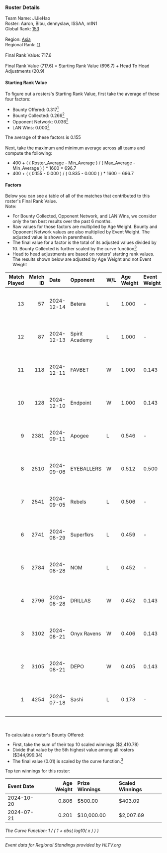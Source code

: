 ### Roster Details<br />
Team Name: JiJieHao<br />
Roster: Aaron, Bibu, dennyslaw, ISSAA, m1N1<br />
Global Rank: [153](../../standings_global_2024_12_18.md)<br />
<br />
Region: [Asia]( ../../standings_asia_2024_12_18.md)<br />
Regional Rank: [11]( ../../standings_asia_2024_12_18.md)<br />
<br />
Final Rank Value:  717.6<br />
<br />
Final Rank Value (717.6) = Starting Rank Value (696.7) + Head To Head Adjustments (20.9)<br />

#### Starting Rank Value<br />
To figure out a rosters's Starting Rank Value, first take the average of these four factors:<br />
- Bounty Offered: 0.317[<sup>1</sup>](#table2)
- Bounty Collected: 0.266[<sup>2</sup>](#table1)
- Opponent Network: 0.036[<sup>2</sup>](#table1)
- LAN Wins: 0.000[<sup>2</sup>](#table1)

The average of these factors is 0.155<br />
<br />
Next, take the maximum and minimum average across all teams and compute the following:<br />
- 400 + ( ( Roster_Average - Min_Average ) / ( Max_Average - Min_Average ) ) * 1600 = 696.7
- 400 + ( ( 0.155 - 0.000 ) / ( 0.835 - 0.000 ) ) * 1600 = 696.7


#### Factors<br />
Below you can see a table of all of the matches that contributed to this roster's Final Rank Value.<br />
Note:<br />

- For Bounty Collected, Opponent Network, and LAN Wins, we consider only the ten best results over the past 6 months.
- Raw values for those factors are multiplied by Age Weight. Bounty and Opponent Network values are also multiplied by Event Weight. The adjusted value is shown in parenthesis.
- The final value for a factor is the total of its adjusted values divided by 10. Bounty Collected is further scaled by the curve function[<sup>3</sup>](#curveFunction)
- Head to head adjustments are based on rosters' starting rank values. The results shown below are adjusted by Age Weight and not Event Weight
<span id="table1"></span><br />


| Match Played | Match ID | Date       | Opponent       | W/L | Age Weight | Event Weight | Bounty Collected | Opponent Network | LAN Wins  | H2H Adj. | Roster                                    |
| -: | -: | :- | :- | :- | :- | :- | :- | :- | :- | -: | :- |
|           13 |       57 | 2024-12-14 | Betera         | L   | 1.000      | -            | -                | -                | -         |   -17.08 | Aaron, Bibu, dennyslaw, ISSAA, m1N1       |
|           12 |       87 | 2024-12-13 | Spirit Academy | L   | 1.000      | -            | -                | -                | -         |    -3.88 | Aaron, Bibu, dennyslaw, ISSAA, m1N1       |
|           11 |      118 | 2024-12-11 | FAVBET         | W   | 1.000      | 0.143        | 0.056 (0.008)    | 0.972 (0.139)    | 0 (0.000) |    24.44 | Aaron, Bibu, dennyslaw, ISSAA, m1N1       |
|           10 |      128 | 2024-12-10 | Endpoint       | W   | 1.000      | 0.143        | 0.035 (0.005)    | 0.631 (0.090)    | 0 (0.000) |    22.58 | Aaron, Bibu, dennyslaw, ISSAA, m1N1       |
|            9 |     2381 | 2024-09-11 | Apogee         | L   | 0.546      | -            | -                | -                | -         |    -6.64 | 0SAMAS, Aaron, Bibu, dennyslaw, m1N1      |
|            8 |     2510 | 2024-09-06 | EYEBALLERS     | W   | 0.512      | 0.500        | 0.014 (0.004)    | 0.423 (0.108)    | 0 (0.000) |    10.31 | 0SAMAS, Aaron, Bibu, dennyslaw, m1N1      |
|            7 |     2541 | 2024-09-05 | Rebels         | L   | 0.506      | -            | -                | -                | -         |    -3.80 | 0SAMAS, Aaron, Bibu, dennyslaw, m1N1      |
|            6 |     2741 | 2024-08-29 | Superfkrs      | L   | 0.459      | -            | -                | -                | -         |   -10.81 | 0SAMAS, dennyslaw, Duplicate, ISSAA, m1N1 |
|            5 |     2784 | 2024-08-28 | NOM            | L   | 0.452      | -            | -                | -                | -         |   -10.49 | 0SAMAS, dennyslaw, Duplicate, ISSAA, m1N1 |
|            4 |     2796 | 2024-08-28 | DRILLAS        | W   | 0.452      | 0.143        | 0.007 (0.000)    | 0.312 (0.020)    | 0 (0.000) |     9.45 | 0SAMAS, dennyslaw, Duplicate, ISSAA, m1N1 |
|            3 |     3102 | 2024-08-21 | Onyx Ravens    | W   | 0.406      | 0.143        | 0.000 (0.000)    | 0.073 (0.004)    | 0 (0.000) |     2.05 | 0SAMAS, dennyslaw, Duplicate, ISSAA, m1N1 |
|            2 |     3105 | 2024-08-21 | DEPO           | W   | 0.405      | 0.143        | 0.009 (0.001)    | 0.041 (0.002)    | 0 (0.000) |     5.48 | 0SAMAS, dennyslaw, Duplicate, ISSAA, m1N1 |
|            1 |     4254 | 2024-07-18 | Sashi          | L   | 0.178      | -            | -                | -                | -         |    -0.73 | 0SAMAS, dennyslaw, ISSAA, Kjaerbye, m1N1  |

<br />
<span id="table2"></span><br />
To calculate a roster's Bounty Offered:<br />

- First, take the sum of their top 10 scaled winnings ($2,410.78)
- Divide that value by the 5th highest value among all rosters ($344,999.34)
- The final value (0.01) is scaled by the curve function.[<sup>3</sup>](#curveFunction)

Top ten winnings for this roster:<br />

| Event Date | Age Weight | Prize Winnings | Scaled Winnings |
| :- | -: | :- | :- |
| 2024-10-20 |      0.806 | $500.00        | $403.09         |
| 2024-07-21 |      0.201 | $10,000.00     | $2,007.69       |


<span id="curveFunction"></span>_The Curve Function: 1 / ( 1 + abs( log10( x ) ) )_<br />

---
_Event data for Regional Standings provided by HLTV.org_<br />
